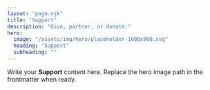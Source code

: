```yaml
---
layout: "page.njk"
title: "Support"
description: "Give, partner, or donate."
hero:
  image: "/assets/img/hero/placeholder-1600x900.svg"
  heading: "Support"
  subheading: ""
---
```


Write your **Support** content here. Replace the hero image path in the frontmatter when ready.
